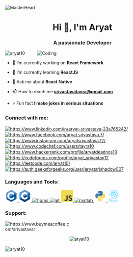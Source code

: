 ![MasterHead](https://repository-images.githubusercontent.com/588181932/e36ec678-7984-4cdd-8e4c-a3932772ff8e)




<h1 align="center">Hi 👋, I'm Aryat</h1>
<h3 align="center">A passionate Developer</h3>
<img align="right" alt="Coding" width="400" src= "[https://cdn.dribbble.com/users/1162077/screenshots/3848914/programmer.gif](https://user-images.githubusercontent.com/74038190/212749171-b84692a8-2b04-4e3b-93ca-ac14705da224.gif)">

<p align="left"> <img src="https://komarev.com/ghpvc/?username=aryat10&label=Profile%20views&color=0e75b6&style=flat" alt="aryat10" /> </p>

- 🔭 I’m currently working on **React Framework**

- 🌱 I’m currently learning **ReactJS**

- 💬 Ask me about **React Native**

- 📫 How to reach me **srivastavatayra@gmail.com**

- ⚡ Fun fact **I make jokes in serious situations**

<h3 align="left">Connect with me:</h3>
<p align="left">
<a href="https://linkedin.com/in/https://www.linkedin.com/in/aryat-srivastava-23a765242/" target="blank"><img align="center" src="https://raw.githubusercontent.com/rahuldkjain/github-profile-readme-generator/master/src/images/icons/Social/linked-in-alt.svg" alt="https://www.linkedin.com/in/aryat-srivastava-23a765242/" height="30" width="40" /></a>
<a href="https://fb.com/https://www.facebook.com/aryat.srivastava.7/" target="blank"><img align="center" src="https://raw.githubusercontent.com/rahuldkjain/github-profile-readme-generator/master/src/images/icons/Social/facebook.svg" alt="https://www.facebook.com/aryat.srivastava.7/" height="30" width="40" /></a>
<a href="https://instagram.com/https://www.instagram.com/aryatsrivastava.12/" target="blank"><img align="center" src="https://raw.githubusercontent.com/rahuldkjain/github-profile-readme-generator/master/src/images/icons/Social/instagram.svg" alt="https://www.instagram.com/aryatsrivastava.12/" height="30" width="40" /></a>
<a href="https://www.codechef.com/users/https://www.codechef.com/users/tayra10(https://www.codechef.com/users/tayra10)" target="blank"><img align="center" src="https://cdn.jsdelivr.net/npm/simple-icons@3.1.0/icons/codechef.svg" alt="https://www.codechef.com/users/tayra10" height="30" width="40" /></a>
<a href="https://www.hackerrank.com/https://www.hackerrank.com/profile/aryatdeadnos10" target="blank"><img align="center" src="https://raw.githubusercontent.com/rahuldkjain/github-profile-readme-generator/master/src/images/icons/Social/hackerrank.svg" alt="https://www.hackerrank.com/profile/aryatdeadnos10" height="30" width="40" /></a>
<a href="https://codeforces.com/profile/https://codeforces.com/profile/aryat_srivastav12" target="blank"><img align="center" src="https://raw.githubusercontent.com/rahuldkjain/github-profile-readme-generator/master/src/images/icons/Social/codeforces.svg" alt="https://codeforces.com/profile/aryat_srivastav12" height="30" width="40" /></a>
<a href="https://www.leetcode.com/https://leetcode.com/aryat10/" target="blank"><img align="center" src="https://raw.githubusercontent.com/rahuldkjain/github-profile-readme-generator/master/src/images/icons/Social/leet-code.svg" alt="https://leetcode.com/aryat10/" height="30" width="40" /></a>
<a href="https://auth.geeksforgeeks.org/user/https://auth.geeksforgeeks.org/user/aryatsrishadow007" target="blank"><img align="center" src="https://raw.githubusercontent.com/rahuldkjain/github-profile-readme-generator/master/src/images/icons/Social/geeks-for-geeks.svg" alt="https://auth.geeksforgeeks.org/user/aryatsrishadow007" height="30" width="40" /></a>
</p>

<h3 align="left">Languages and Tools:</h3>
<p align="left"> <a href="https://www.cprogramming.com/" target="_blank" rel="noreferrer"> <img src="https://raw.githubusercontent.com/devicons/devicon/master/icons/c/c-original.svg" alt="c" width="40" height="40"/> </a> <a href="https://www.w3schools.com/cpp/" target="_blank" rel="noreferrer"> <img src="https://raw.githubusercontent.com/devicons/devicon/master/icons/cplusplus/cplusplus-original.svg" alt="cplusplus" width="40" height="40"/> </a> <a href="https://www.figma.com/" target="_blank" rel="noreferrer"> <img src="https://www.vectorlogo.zone/logos/figma/figma-icon.svg" alt="figma" width="40" height="40"/> </a> <a href="https://git-scm.com/" target="_blank" rel="noreferrer"> <img src="https://www.vectorlogo.zone/logos/git-scm/git-scm-icon.svg" alt="git" width="40" height="40"/> </a> <a href="https://developer.mozilla.org/en-US/docs/Web/JavaScript" target="_blank" rel="noreferrer"> <img src="https://raw.githubusercontent.com/devicons/devicon/master/icons/javascript/javascript-original.svg" alt="javascript" width="40" height="40"/> </a> <a href="https://www.mathworks.com/" target="_blank" rel="noreferrer"> <img src="https://upload.wikimedia.org/wikipedia/commons/2/21/Matlab_Logo.png" alt="matlab" width="40" height="40"/> </a> <a href="https://www.python.org" target="_blank" rel="noreferrer"> <img src="https://raw.githubusercontent.com/devicons/devicon/master/icons/python/python-original.svg" alt="python" width="40" height="40"/> </a> <a href="https://reactjs.org/" target="_blank" rel="noreferrer"> <img src="https://raw.githubusercontent.com/devicons/devicon/master/icons/react/react-original-wordmark.svg" alt="react" width="40" height="40"/> </a> </p>

<h3 align="left">Support:</h3>
<p><a href="https://www.buymeacoffee.com/https://www.buymeacoffee.com/srivastavar"> <img align="left" src="https://cdn.buymeacoffee.com/buttons/v2/default-yellow.png" height="50" width="210" alt="https://www.buymeacoffee.com/srivastavar" /></a></p><br><br>

<p><img align="center" src="https://github-readme-stats.vercel.app/api/top-langs?username=aryat10&show_icons=true&locale=en&layout=compact" alt="aryat10" /></p>

<p><img align="center" src="https://github-readme-streak-stats.herokuapp.com/?user=aryat10&" alt="aryat10" /></p>
